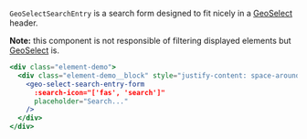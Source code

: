 `GeoSelectSearchEntry` is a search form designed to fit nicely in a
[GeoSelect](/#/Elements/GeoSelect?id=geoselect-1) header.

**Note:** this component is not responsible of filtering displayed elements but
[GeoSelect](/#/Elements/GeoSelect?id=geoselect-1) is.

```jsx live
<div class="element-demo">
  <div class="element-demo__block" style="justify-content: space-around;">
    <geo-select-search-entry-form
      :search-icon="['fas', 'search']"
      placeholder="Search..."
    />
  </div>
</div>
```
